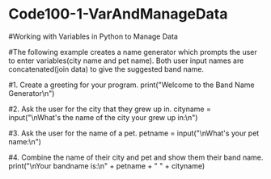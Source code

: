 # Code100-1-VarAndManageData

#Working with Variables in Python to Manage Data

#The following example creates a name generator which prompts the user to enter variables(city name and pet name). Both user input names are concatenated(join data) to give the suggested band name. 



#1. Create a greeting for your program.
print("Welcome to the Band Name Generator\n")

#2. Ask the user for the city that they grew up in.
cityname = input("\nWhat's the name of the city your grew up in:\n")

#3. Ask the user for the name of a pet.
petname = input("\nWhat's your pet name:\n")

#4. Combine the name of their city and pet and show them their band name.
print("\nYour bandname is:\n" + petname + " " + cityname)
